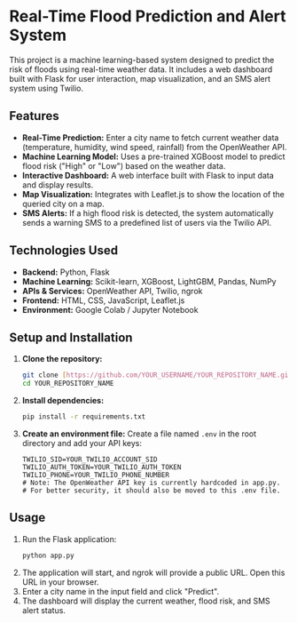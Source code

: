# Real-Time Flood Prediction and Alert System

This project is a machine learning-based system designed to predict the risk of floods using real-time weather data. It includes a web dashboard built with Flask for user interaction, map visualization, and an SMS alert system using Twilio.

## Features
- **Real-Time Prediction:** Enter a city name to fetch current weather data (temperature, humidity, wind speed, rainfall) from the OpenWeather API.
- **Machine Learning Model:** Uses a pre-trained XGBoost model to predict flood risk ("High" or "Low") based on the weather data.
- **Interactive Dashboard:** A web interface built with Flask to input data and display results.
- **Map Visualization:** Integrates with Leaflet.js to show the location of the queried city on a map.
- **SMS Alerts:** If a high flood risk is detected, the system automatically sends a warning SMS to a predefined list of users via the Twilio API.

## Technologies Used
- **Backend:** Python, Flask
- **Machine Learning:** Scikit-learn, XGBoost, LightGBM, Pandas, NumPy
- **APIs & Services:** OpenWeather API, Twilio, ngrok
- **Frontend:** HTML, CSS, JavaScript, Leaflet.js
- **Environment:** Google Colab / Jupyter Notebook

## Setup and Installation

1.  **Clone the repository:**
    ```bash
    git clone [https://github.com/YOUR_USERNAME/YOUR_REPOSITORY_NAME.git](https://github.com/YOUR_USERNAME/YOUR_REPOSITORY_NAME.git)
    cd YOUR_REPOSITORY_NAME
    ```

2.  **Install dependencies:**
    ```bash
    pip install -r requirements.txt
    ```

3.  **Create an environment file:**
    Create a file named `.env` in the root directory and add your API keys:
    ```
    TWILIO_SID=YOUR_TWILIO_ACCOUNT_SID
    TWILIO_AUTH_TOKEN=YOUR_TWILIO_AUTH_TOKEN
    TWILIO_PHONE=YOUR_TWILIO_PHONE_NUMBER
    # Note: The OpenWeather API key is currently hardcoded in app.py.
    # For better security, it should also be moved to this .env file.
    ```

## Usage
1.  Run the Flask application:
    ```bash
    python app.py
    ```
2.  The application will start, and ngrok will provide a public URL. Open this URL in your browser.
3.  Enter a city name in the input field and click "Predict".
4.  The dashboard will display the current weather, flood risk, and SMS alert status.
